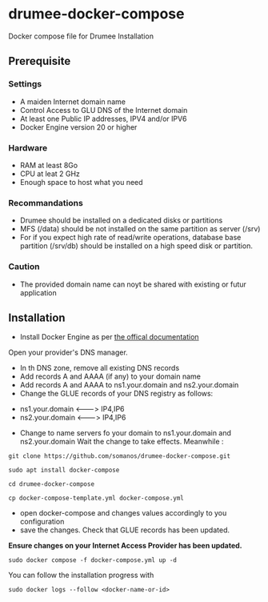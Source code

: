 # drumee-docker-compose
 Docker compose file for Drumee Installation

## Prerequisite
### Settings
- A maiden Internet domain name
- Control Access to GLU DNS of the Internet domain
- At least one Public IP addresses, IPV4 and/or IPV6
- Docker Engine version 20 or higher

### Hardware
- RAM at least 8Go
- CPU at leat 2 GHz
- Enough space to host what you need

### Recommandations
- Drumee should be installed on a dedicated disks or partitions
- MFS (/data) should be not installed on the same partition as server (/srv)
- For if you expect high rate of read/write operations, database base partition (/srv/db) should be installed on a high speed disk or partition.

### Caution
- The provided domain name can noyt be shared with existing or futur application

## Installation 
- Install Docker Engine as per [the offical documentation](https://docs.docker.com/engine/install/debian/)

Open your provider's DNS manager.
- In th DNS zone, remove all existing DNS records
- Add records A and AAAA (if any) to your domain name
- Add records A and AAAA to ns1.your.domain and ns2.your.domain 
- Change the GLUE records of your DNS registry as follows: 
* ns1.your.domain <---> IP4,IP6
* ns2.your.domain <---> IP4,IP6
- Change to name servers fo your domain to ns1.your.domain and ns2.your.domain
Wait the change to take effects. Meanwhile :

```console
git clone https://github.com/somanos/drumee-docker-compose.git
```
```console
sudo apt install docker-compose
```
```console
cd drumee-docker-compose
```
```console
cp docker-compose-template.yml docker-compose.yml
```
- open docker-compose and changes values accordingly to you configuration
- save the changes. Check that GLUE records has been updated.

**Ensure changes on your Internet Access Provider has been updated.**

```console
sudo docker compose -f docker-compose.yml up -d
```

You can follow the installation progress with 
```console
sudo docker logs --follow <docker-name-or-id>
```